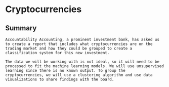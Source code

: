 # Cryptocurrencies

## Summary

    Accountability Accounting, a prominent investment bank, has asked us to create a report that includes what cryptocurrencies are on the trading market and how they could be grouped to create a classification system for this new investment.
    
    The data we will be working with is not ideal, so it will need to be processed to fit the machine learning models. We will use unsupervised learning since there is no known output. To group the cryptocurrencies, we will use a clustering algorithm and use data visualizations to share findings with the board.
